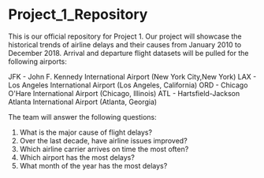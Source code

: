 # Project_1_Repository
This is our official repository for Project 1.
Our project will showcase the historical trends of airline delays and their causes from January 2010 to December 2018. Arrival and departure flight datasets will be pulled for the following airports: 

JFK - John F. Kennedy International Airport (New York City,New York)
LAX - Los Angeles International Airport (Los Angeles, California)
ORD - Chicago O'Hare International Airport (Chicago, Illinois)
ATL - Hartsfield-Jackson Atlanta International Airport (Atlanta, Georgia)

The team will answer the following questions:
1) What is the major cause of flight delays?
2) Over the last decade, have airline issues improved?
3) Which airline carrier arrives on time the most often?
4) Which airport has the most delays?
5) What month of the year has the most delays?
